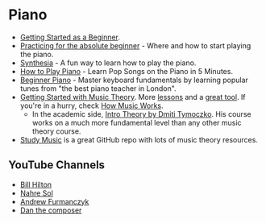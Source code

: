 # Piano

- [Getting Started as a Beginner](https://www.reddit.com/r/piano/wiki/faq#wiki_getting_started_as_a_beginner).
- [Practicing for the absolute beginner](https://www.reddit.com/r/piano/comments/7porbg/practicing_for_the_absolute_beginner_where_and/) - Where and how to start playing the piano.
- [Synthesia](https://synthesiagame.com/) - A fun way to learn how to play the piano.
- [How to Play Piano](https://www.youtube.com/watch?v=gnMDpBQ_bDQ&app=desktop) - Learn Pop Songs on the Piano in 5 Minutes.
- [Beginner Piano](https://www.udemy.com/course/beginner-piano/) - Master keyboard fundamentals by learning popular tunes from "the best piano teacher in London".
- [Getting Started with Music Theory](https://www.reddit.com/r/musictheory/wiki/faq/core/new_to_music_theory). More [lessons](https://www.musictheory.net/lessons) and a [great tool](https://play.google.com/store/apps/details?id=com.evilduck.musiciankit&hl=en). If you're in a hurry, check [How Music Works](https://www.lightnote.co/).
  - In the academic side, [Intro Theory by Dmiti Tymoczko](https://dmitri.mycpanel.princeton.edu/teaching.html). His course works on a much more fundamental level than any other music theory course.
- [Study Music](https://github.com/vpavlenko/study-music) is a great GitHub repo with lots of music theory resources.

## YouTube Channels

- [Bill Hilton](https://www.youtube.com/user/billhiltonbiz)
- [Nahre Sol](https://www.youtube.com/channel/UC8R8FRt1KcPiR-rtAflXmeg)
- [Andrew Furmanczyk](https://www.youtube.com/channel/UCpzgTNTgQsR9YYsyOm3k3KQ)
- [Dan the composer](https://www.youtube.com/user/danthecomposer/)
